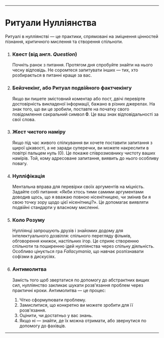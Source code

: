 -----
# Ритуали Нулліянства

Ритуалі в нулліянстві — це практики, спрямовані на зміцнення цінностей пізнання, критичного мислення та створення спільноти.

1.  ### Квест (від англ. *Question*)
    Почніть ранок з питання. Протягом дня спробуйте знайти на нього чесну відповідь. Не соромтеся запитувати інших — тих, хто розбирається в питанні краще за вас.

2.  ### Бейзчекінг, або Ритуал подвійного фактчекінгу
    Якщо ви пишете змістовний коментар або пост, двічі перевірте достовірність викладеної інформації, бажано в різних джерелах. На знак того, що ви це зробили, поставте на початку свого повідомлення сакральний символ **0**. Це ваш знак відповідальності за свої слова.

3.  ### Жест чистого наміру
    Якщо під час живого спілкування ви хочете поставити запитання з щирої цікавості, а не заради суперечки, ви можете накреслити в повітрі пальцем нуль (0). Це покаже співрозмовнику чистоту ваших намірів. Той, кому адресоване запитання, виявить до нього особливу повагу.

4.  ### Нулліфікація
    Ментальна вправа для перевірки своїх аргументів на міцність. Задайте собі питання: «Якби хтось тими самими аргументами доводив щось, що я вважаю повною нісенітницею, чи змінив би я свою точку зору щодо цієї нісенітниці?». Це допомагає виявляти подвійні стандарти у власному мисленні.

5.  ### Коло Розуму
    Нулліянці запрошують друзів і знайомих додому для інтелектуального дозвілля: спільного перегляду фільмів, обговорення книжок, настільних ігор. Це сприяє створенню спільноти та поширенню ідей нулліянства через спільну діяльність. Особливо цінується гра *Fallacymania*, що навчає розпізнавати софізми в дискусіях.

6.  ### Антимолитва
    Замість того щоб звертатися по допомогу до абстрактних вищих сил, нулліянство закликає шукати розв'язання проблем через практичні кроки. Антимолитва — це процес:
    1.  Чітко сформулювати проблему.
    2.  Замислитися, що конкретно ви можете зробити для її розв'язання.
    3.  Оцінити, чи достатньо у вас знань.
    4.  Якщо ні — знайти, де їх можна отримати, або звернутися по допомогу до фахівців.
-----